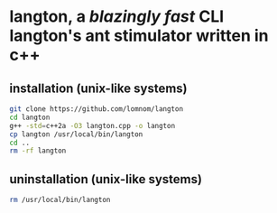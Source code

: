 # langton, a *blazingly fast* CLI langton's ant stimulator written in c++
## installation (unix-like systems)
```bash
git clone https://github.com/lomnom/langton
cd langton
g++ -std=c++2a -O3 langton.cpp -o langton
cp langton /usr/local/bin/langton
cd ..
rm -rf langton
```
## uninstallation (unix-like systems)
```bash
rm /usr/local/bin/langton
```